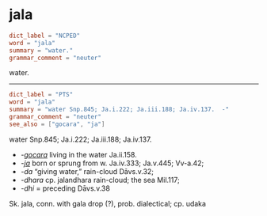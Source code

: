 # jala

``` toml
dict_label = "NCPED"
word = "jala"
summary = "water."
grammar_comment = "neuter"
```

water.

--------------------

``` toml
dict_label = "PTS"
word = "jala"
summary = "water Snp.845; Ja.i.222; Ja.iii.188; Ja.iv.137.  -"
grammar_comment = "neuter"
see_also = ["gocara", "ja"]
```

water Snp.845; Ja.i.222; Ja.iii.188; Ja.iv.137.

* *\-[gocara](gocara.md)* living in the water Ja.ii.158.
* *\-[ja](ja.md)* born or sprung from w. Ja.iv.333; Ja.v.445; Vv\-a.42;
* *\-da* “giving water,” rain\-cloud Dāvs.v.32;
* *\-dhara* cp. jalandhara rain\-cloud; the sea Mil.117;
* *\-dhi* = preceding Dāvs.v.38

Sk. jala, conn. with gala drop (?), prob. dialectical; cp. udaka

